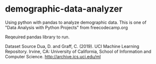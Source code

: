 # demographic-data-analyzer

Using python with pandas to analyze demographic data. This is one of "Data Analysis with Python Projects" from freecodecamp.org

Reqeuired pandas library to run.

Dataset Source
Dua, D. and Graff, C. (2019). UCI Machine Learning Repository. Irvine, CA: University of California, School of Information and Computer Science.
http://archive.ics.uci.edu/ml
